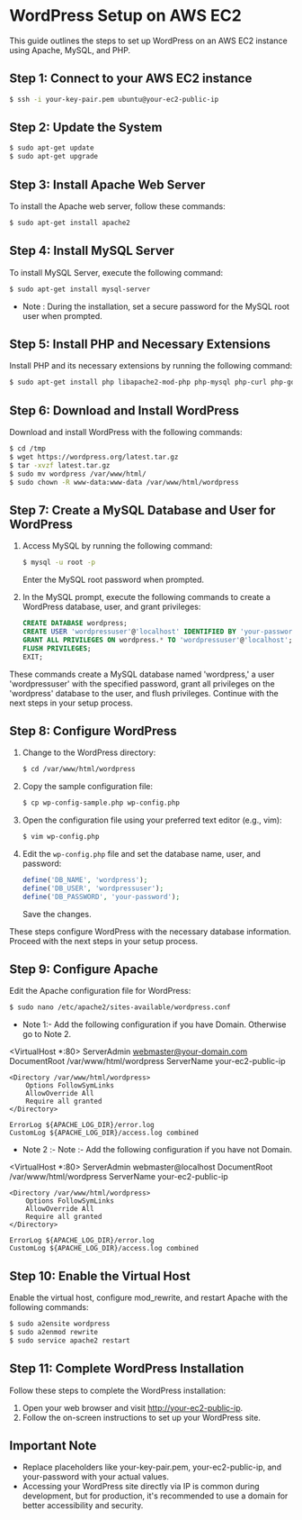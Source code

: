 # WordPress Setup on AWS EC2

This guide outlines the steps to set up WordPress on an AWS EC2 instance using Apache, MySQL, and PHP.

## Step 1: Connect to your AWS EC2 instance
```bash
$ ssh -i your-key-pair.pem ubuntu@your-ec2-public-ip
```
## Step 2: Update the System
```bash
$ sudo apt-get update
$ sudo apt-get upgrade
```

## Step 3: Install Apache Web Server

To install the Apache web server, follow these commands:

```bash
$ sudo apt-get install apache2
```
## Step 4: Install MySQL Server

To install MySQL Server, execute the following command:

```bash
$ sudo apt-get install mysql-server
```

* Note : During the installation, set a secure password for the MySQL root user when prompted.

## Step 5: Install PHP and Necessary Extensions

Install PHP and its necessary extensions by running the following command:

```bash
$ sudo apt-get install php libapache2-mod-php php-mysql php-curl php-gd php-mbstring php-xml php-xmlrpc php-zip
```

## Step 6: Download and Install WordPress

Download and install WordPress with the following commands:

```bash
$ cd /tmp
$ wget https://wordpress.org/latest.tar.gz
$ tar -xvzf latest.tar.gz
$ sudo mv wordpress /var/www/html/
$ sudo chown -R www-data:www-data /var/www/html/wordpress
```
## Step 7: Create a MySQL Database and User for WordPress

1. Access MySQL by running the following command:

    ```bash
    $ mysql -u root -p
    ```

    Enter the MySQL root password when prompted.

2. In the MySQL prompt, execute the following commands to create a WordPress database, user, and grant privileges:

    ```sql
    CREATE DATABASE wordpress;
    CREATE USER 'wordpressuser'@'localhost' IDENTIFIED BY 'your-password';
    GRANT ALL PRIVILEGES ON wordpress.* TO 'wordpressuser'@'localhost';
    FLUSH PRIVILEGES;
    EXIT;
    ```

These commands create a MySQL database named 'wordpress,' a user 'wordpressuser' with the specified password, grant all privileges on the 'wordpress' database to the user, and flush privileges. Continue with the next steps in your setup process.

## Step 8: Configure WordPress

1. Change to the WordPress directory:

    ```bash
    $ cd /var/www/html/wordpress
    ```

2. Copy the sample configuration file:

    ```bash
    $ cp wp-config-sample.php wp-config.php
    ```

3. Open the configuration file using your preferred text editor (e.g., vim):

    ```bash
    $ vim wp-config.php
    ```

4. Edit the `wp-config.php` file and set the database name, user, and password:

    ```php
    define('DB_NAME', 'wordpress');
    define('DB_USER', 'wordpressuser');
    define('DB_PASSWORD', 'your-password');
    ```

   Save the changes.

These steps configure WordPress with the necessary database information. Proceed with the next steps in your setup process.

## Step 9: Configure Apache

Edit the Apache configuration file for WordPress:

```bash
$ sudo nano /etc/apache2/sites-available/wordpress.conf
```

* Note 1:- Add the following configuration if you have Domain. Otherwise go to Note 2.

<VirtualHost *:80>
    ServerAdmin webmaster@your-domain.com
    DocumentRoot /var/www/html/wordpress
    ServerName your-ec2-public-ip

    <Directory /var/www/html/wordpress>
        Options FollowSymLinks
        AllowOverride All
        Require all granted
    </Directory>

    ErrorLog ${APACHE_LOG_DIR}/error.log
    CustomLog ${APACHE_LOG_DIR}/access.log combined
</VirtualHost>


* Note 2 :- Note :- Add the following configuration if you have not Domain.

<VirtualHost *:80>
    ServerAdmin webmaster@localhost
    DocumentRoot /var/www/html/wordpress
    ServerName your-ec2-public-ip

    <Directory /var/www/html/wordpress>
        Options FollowSymLinks
        AllowOverride All
        Require all granted
    </Directory>

    ErrorLog ${APACHE_LOG_DIR}/error.log
    CustomLog ${APACHE_LOG_DIR}/access.log combined
</VirtualHost>

## Step 10: Enable the Virtual Host

Enable the virtual host, configure mod_rewrite, and restart Apache with the following commands:

```bash
$ sudo a2ensite wordpress
$ sudo a2enmod rewrite
$ sudo service apache2 restart
```

## Step 11: Complete WordPress Installation

Follow these steps to complete the WordPress installation:

1. Open your web browser and visit [http://your-ec2-public-ip](http://your-ec2-public-ip).
2. Follow the on-screen instructions to set up your WordPress site.


## Important Note
* Replace placeholders like your-key-pair.pem, your-ec2-public-ip, and your-password with your actual values.
* Accessing your WordPress site directly via IP is common during development, but for production, it's recommended to use a domain for better accessibility and security.

